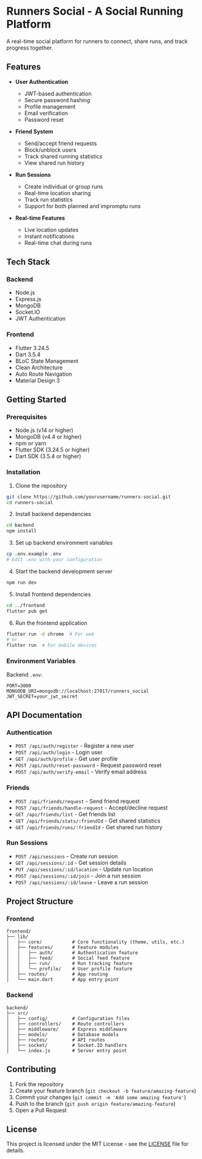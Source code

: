 # Runners Social - A Social Running Platform

A real-time social platform for runners to connect, share runs, and track progress together.

## Features

- **User Authentication**
  - JWT-based authentication
  - Secure password hashing
  - Profile management
  - Email verification
  - Password reset

- **Friend System**
  - Send/accept friend requests
  - Block/unblock users
  - Track shared running statistics
  - View shared run history

- **Run Sessions**
  - Create individual or group runs
  - Real-time location sharing
  - Track run statistics
  - Support for both planned and impromptu runs

- **Real-time Features**
  - Live location updates
  - Instant notifications
  - Real-time chat during runs

## Tech Stack

### Backend
- Node.js
- Express.js
- MongoDB
- Socket.IO
- JWT Authentication

### Frontend
- Flutter 3.24.5
- Dart 3.5.4
- BLoC State Management
- Clean Architecture
- Auto Route Navigation
- Material Design 3

## Getting Started

### Prerequisites
- Node.js (v14 or higher)
- MongoDB (v4.4 or higher)
- npm or yarn
- Flutter SDK (3.24.5 or higher)
- Dart SDK (3.5.4 or higher)

### Installation

1. Clone the repository
```bash
git clone https://github.com/yourusername/runners-social.git
cd runners-social
```

2. Install backend dependencies
```bash
cd backend
npm install
```

3. Set up backend environment variables
```bash
cp .env.example .env
# Edit .env with your configuration
```

4. Start the backend development server
```bash
npm run dev
```

5. Install frontend dependencies
```bash
cd ../frontend
flutter pub get
```

6. Run the frontend application
```bash
flutter run -d chrome  # For web
# or
flutter run  # For mobile devices
```

### Environment Variables

Backend `.env`:
```env
PORT=3000
MONGODB_URI=mongodb://localhost:27017/runners_social
JWT_SECRET=your_jwt_secret
```

## API Documentation

### Authentication
- `POST /api/auth/register` - Register a new user
- `POST /api/auth/login` - Login user
- `GET /api/auth/profile` - Get user profile
- `POST /api/auth/reset-password` - Request password reset
- `POST /api/auth/verify-email` - Verify email address

### Friends
- `POST /api/friends/request` - Send friend request
- `POST /api/friends/handle-request` - Accept/decline request
- `GET /api/friends/list` - Get friends list
- `GET /api/friends/stats/:friendId` - Get shared statistics
- `GET /api/friends/runs/:friendId` - Get shared run history

### Run Sessions
- `POST /api/sessions` - Create run session
- `GET /api/sessions/:id` - Get session details
- `PUT /api/sessions/:id/location` - Update run location
- `POST /api/sessions/:id/join` - Join a run session
- `POST /api/sessions/:id/leave` - Leave a run session

## Project Structure

### Frontend
```
frontend/
├── lib/
│   ├── core/           # Core functionality (theme, utils, etc.)
│   ├── features/       # Feature modules
│   │   ├── auth/       # Authentication feature
│   │   ├── feed/       # Social feed feature
│   │   ├── run/        # Run tracking feature
│   │   └── profile/    # User profile feature
│   ├── routes/         # App routing
│   └── main.dart       # App entry point
```

### Backend
```
backend/
├── src/
│   ├── config/         # Configuration files
│   ├── controllers/    # Route controllers
│   ├── middleware/     # Express middleware
│   ├── models/         # Database models
│   ├── routes/         # API routes
│   ├── socket/         # Socket.IO handlers
│   └── index.js        # Server entry point
```

## Contributing

1. Fork the repository
2. Create your feature branch (`git checkout -b feature/amazing-feature`)
3. Commit your changes (`git commit -m 'Add some amazing feature'`)
4. Push to the branch (`git push origin feature/amazing-feature`)
5. Open a Pull Request

## License

This project is licensed under the MIT License - see the [LICENSE](LICENSE) file for details.
